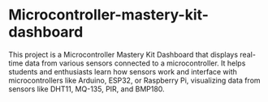 # Microcontroller-mastery-kit-dashboard
This project is a Microcontroller Mastery Kit Dashboard that displays real-time data from various sensors connected to a microcontroller. It helps students and enthusiasts learn how sensors work and interface with microcontrollers like Arduino, ESP32, or Raspberry Pi, visualizing data from sensors like DHT11, MQ-135, PIR, and BMP180.
